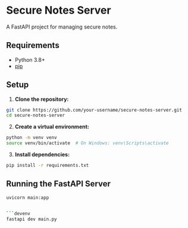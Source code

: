 # Secure Notes Server

A FastAPI project for managing secure notes.

## Requirements

- Python 3.8+
- [pip](https://pip.pypa.io/en/stable/)

## Setup

1. **Clone the repository:**
  ```bash
  git clone https://github.com/your-username/secure-notes-server.git
  cd secure-notes-server
  ```

2. **Create a virtual environment:**
  ```bash
  python -m venv venv
  source venv/bin/activate  # On Windows: venv\Scripts\activate
  ```

3. **Install dependencies:**
  ```bash
  pip install -r requirements.txt
  ```

## Running the FastAPI Server

```bash
uvicorn main:app


```devenv
fastapi dev main.py
